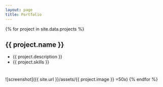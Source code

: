 ```yaml
---
layout: page
title: Portfolio
---
```


{% for project in site.data.projects %}
## {{ project.name }}
  * {{ project.description }}
  * {{ project.skills }}
  <img src="{{ site.url }}/assets/{{ project.image }}" width="10">

  ![screenshot]({{ site.url }}/assets/{{ project.image }} =50x)
{% endfor %}
